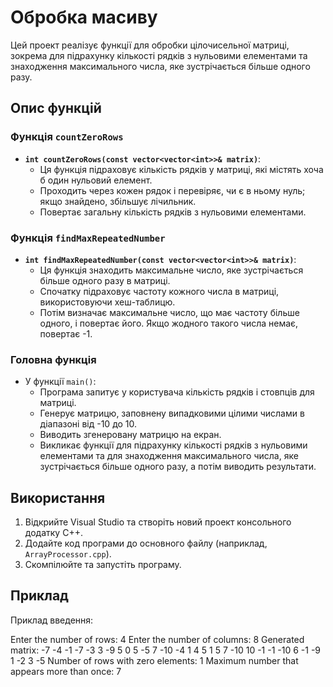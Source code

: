 # Обробка масиву

Цей проект реалізує функції для обробки цілочисельної матриці, зокрема для підрахунку кількості рядків з нульовими елементами та знаходження максимального числа, яке зустрічається більше одного разу.

## Опис функцій

### Функція `countZeroRows`

- **`int countZeroRows(const vector<vector<int>>& matrix)`**:
  - Ця функція підраховує кількість рядків у матриці, які містять хоча б один нульовий елемент.
  - Проходить через кожен рядок і перевіряє, чи є в ньому нуль; якщо знайдено, збільшує лічильник.
  - Повертає загальну кількість рядків з нульовими елементами.

### Функція `findMaxRepeatedNumber`

- **`int findMaxRepeatedNumber(const vector<vector<int>>& matrix)`**:
  - Ця функція знаходить максимальне число, яке зустрічається більше одного разу в матриці.
  - Спочатку підраховує частоту кожного числа в матриці, використовуючи хеш-таблицю.
  - Потім визначає максимальне число, що має частоту більше одного, і повертає його. Якщо жодного такого числа немає, повертає -1.

### Головна функція

- У функції `main()`:
  - Програма запитує у користувача кількість рядків і стовпців для матриці.
  - Генерує матрицю, заповнену випадковими цілими числами в діапазоні від -10 до 10.
  - Виводить згенеровану матрицю на екран.
  - Викликає функції для підрахунку кількості рядків з нульовими елементами та для знаходження максимального числа, яке зустрічається більше одного разу, а потім виводить результати.

## Використання

1. Відкрийте Visual Studio та створіть новий проект консольного додатку C++.
2. Додайте код програми до основного файлу (наприклад, `ArrayProcessor.cpp`).
3. Скомпілюйте та запустіть програму.

## Приклад

Приклад введення:

Enter the number of rows: 4
Enter the number of columns: 8
Generated matrix:
-7 -4 -1 -7 -3 3 -9 5
0 5 -5 7 -10 -4 1 4
5 1 5 7 -10 10 -1 -1
-10 6 -1 -9 1 -2 3 -5
Number of rows with zero elements: 1
Maximum number that appears more than once: 7
